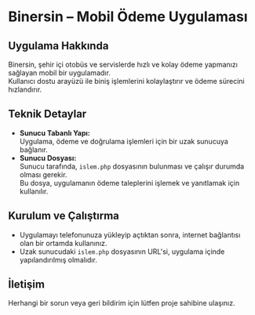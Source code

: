 # Binersin – Mobil Ödeme Uygulaması

## Uygulama Hakkında  
Binersin, şehir içi otobüs ve servislerde hızlı ve kolay ödeme yapmanızı sağlayan mobil bir uygulamadır.  
Kullanıcı dostu arayüzü ile biniş işlemlerini kolaylaştırır ve ödeme sürecini hızlandırır.

## Teknik Detaylar  
- **Sunucu Tabanlı Yapı:**  
  Uygulama, ödeme ve doğrulama işlemleri için bir uzak sunucuya bağlanır.  
- **Sunucu Dosyası:**  
  Sunucu tarafında, `islem.php` dosyasının bulunması ve çalışır durumda olması gerekir.  
  Bu dosya, uygulamanın ödeme taleplerini işlemek ve yanıtlamak için kullanılır.

## Kurulum ve Çalıştırma  
- Uygulamayı telefonunuza yükleyip açtıktan sonra, internet bağlantısı olan bir ortamda kullanınız.  
- Uzak sunucudaki `islem.php` dosyasının URL'si, uygulama içinde yapılandırılmış olmalıdır.  

## İletişim  
Herhangi bir sorun veya geri bildirim için lütfen proje sahibine ulaşınız.

